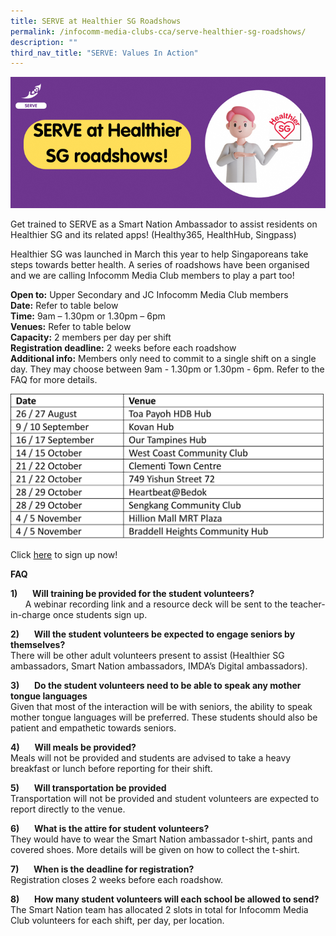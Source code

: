 ```yaml
---
title: SERVE at Healthier SG Roadshows
permalink: /infocomm-media-clubs-cca/serve-healthier-sg-roadshows/
description: ""
third_nav_title: "SERVE: Values In Action"
---
```

![](/images/Icmclub/website%20hsg%20roadshows.png)

Get trained to SERVE as a Smart Nation Ambassador to assist residents on Healthier SG and its related apps! (Healthy365, HealthHub, Singpass)  
  
Healthier SG was launched in March this year to help Singaporeans take steps towards better health. A series of roadshows have been organised and we are calling Infocomm Media Club members to play a part too!  
  
**Open to:** Upper Secondary and JC Infocomm Media Club members<br>
**Date:** Refer to table below<br>**Time:** 9am – 1.30pm or 1.30pm – 6pm<br>**Venues:** Refer to table below<br>**Capacity:** 2 members per day per shift<br>
**Registration deadline:** 2 weeks before each roadshow<br>
**Additional info:** Members only need to commit to a single shift on a single day. They may choose between 9am - 1.30pm or 1.30pm - 6pm. 
Refer to the FAQ for more details. 

![](/images/Icmclub/healthiersg%20roadshows%20dates.png)

Click [here](https://form.gov.sg/64b4a708b0717e0012c91055) to sign up now!<br>        

**FAQ**

**1)**&nbsp;&nbsp;&nbsp;&nbsp;&nbsp; **Will training be provided for the student volunteers?** <br>&nbsp;&nbsp;&nbsp;&nbsp;&nbsp; A webinar recording link and a resource deck will be sent to the teacher-in-charge once students sign up.  
  
**2)**&nbsp;&nbsp;&nbsp;&nbsp;&nbsp; **Will the student volunteers be expected to engage seniors by themselves?**  
There will be other adult volunteers present to assist (Healthier SG ambassadors, Smart Nation ambassadors, IMDA’s Digital ambassadors).  
  

**3)**&nbsp;&nbsp;&nbsp;&nbsp;&nbsp; **Do the student volunteers need to be able to speak any mother tongue languages**
<br>Given that most of the interaction will be with seniors, the ability to speak mother tongue languages will be preferred. These students should also be patient and empathetic towards seniors. &nbsp;&nbsp;

**4)**&nbsp;&nbsp;&nbsp;&nbsp;&nbsp; **Will meals be provided?**  
Meals will not be provided and students are advised to take a heavy breakfast or lunch before reporting for their shift.  
  

**5)**&nbsp;&nbsp;&nbsp;&nbsp;&nbsp; **Will transportation be provided**<br>Transportation will not be provided and student volunteers are expected to report directly to the venue.  
  

**6)**&nbsp;&nbsp;&nbsp;&nbsp;&nbsp; **What is the attire for student volunteers?**  
They would have to wear the Smart Nation ambassador t-shirt, pants and covered shoes. More details will be given on how to collect the t-shirt.  
  

**7)**&nbsp;&nbsp;&nbsp;&nbsp;&nbsp; **When is the deadline for registration?**  
Registration closes 2 weeks before each roadshow.  
  

**8)**&nbsp;&nbsp;&nbsp;&nbsp;&nbsp; **How many student volunteers will each school be allowed to send?**  
The Smart Nation team has allocated 2 slots in total for Infocomm Media Club volunteers for each shift, per day, per location.